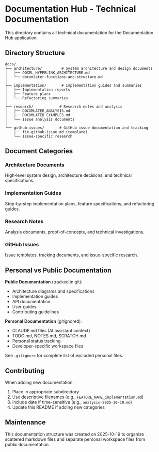 # Documentation Hub - Technical Documentation

This directory contains all technical documentation for the Documentation Hub application.

## Directory Structure

```
docs/
├── architecture/         # System architecture and design documents
│   ├── OOXML_HYPERLINK_ARCHITECTURE.md
│   └── docxmlater-functions-and-structure.md
│
├── implementation/       # Implementation guides and summaries
│   ├── Implementation reports
│   ├── Feature plans
│   └── Refactoring summaries
│
├── research/            # Research notes and analysis
│   ├── DOCXMLATER_ANALYSIS.md
│   ├── DOCXMLATER_EXAMPLES.md
│   └── Issue analysis documents
│
└── github-issues/       # GitHub issue documentation and tracking
    ├── fix-github-issue.md (template)
    └── Issue-specific research
```

## Document Categories

### Architecture Documents
High-level system design, architecture decisions, and technical specifications.

### Implementation Guides
Step-by-step implementation plans, feature specifications, and refactoring guides.

### Research Notes
Analysis documents, proof-of-concepts, and technical investigations.

### GitHub Issues
Issue templates, tracking documents, and issue-specific research.

## Personal vs Public Documentation

**Public Documentation** (tracked in git):
- Architecture diagrams and specifications
- Implementation guides
- API documentation
- User guides
- Contributing guidelines

**Personal Documentation** (gitignored):
- CLAUDE.md files (AI assistant context)
- TODO.md, NOTES.md, SCRATCH.md
- Personal status tracking
- Developer-specific workspace files

See `.gitignore` for complete list of excluded personal files.

## Contributing

When adding new documentation:
1. Place in appropriate subdirectory
2. Use descriptive filenames (e.g., `FEATURE_NAME_implementation.md`)
3. Include date if time-sensitive (e.g., `analysis-2025-10-19.md`)
4. Update this README if adding new categories

## Maintenance

This documentation structure was created on 2025-10-19 to organize scattered markdown files and separate personal workspace files from public documentation.
